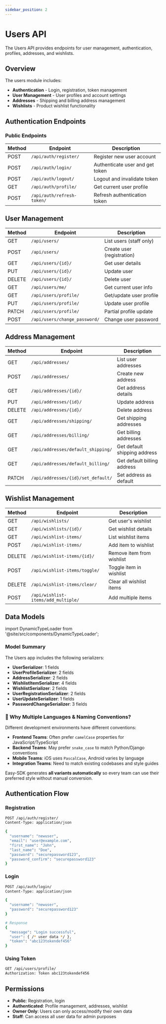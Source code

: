```yaml
---
sidebar_position: 2
---
```


# Users API

The Users API provides endpoints for user management, authentication, profiles, addresses, and wishlists.

## Overview

The users module includes:

- **Authentication** - Login, registration, token management
- **User Management** - User profiles and account settings
- **Addresses** - Shipping and billing address management
- **Wishlists** - Product wishlist functionality

## Authentication Endpoints

### Public Endpoints

| Method | Endpoint | Description |
|--------|----------|-------------|
| POST | `/api/auth/register/` | Register new user account |
| POST | `/api/auth/login/` | Authenticate user and get token |
| POST | `/api/auth/logout/` | Logout and invalidate token |
| GET | `/api/auth/profile/` | Get current user profile |
| POST | `/api/auth/refresh-token/` | Refresh authentication token |

## User Management

| Method | Endpoint | Description |
|--------|----------|-------------|
| GET | `/api/users/` | List users (staff only) |
| POST | `/api/users/` | Create user (registration) |
| GET | `/api/users/{id}/` | Get user details |
| PUT | `/api/users/{id}/` | Update user |
| DELETE | `/api/users/{id}/` | Delete user |
| GET | `/api/users/me/` | Get current user info |
| GET | `/api/users/profile/` | Get/update user profile |
| PUT | `/api/users/profile/` | Update user profile |
| PATCH | `/api/users/profile/` | Partial profile update |
| POST | `/api/users/change_password/` | Change user password |

## Address Management

| Method | Endpoint | Description |
|--------|----------|-------------|
| GET | `/api/addresses/` | List user addresses |
| POST | `/api/addresses/` | Create new address |
| GET | `/api/addresses/{id}/` | Get address details |
| PUT | `/api/addresses/{id}/` | Update address |
| DELETE | `/api/addresses/{id}/` | Delete address |
| GET | `/api/addresses/shipping/` | Get shipping addresses |
| GET | `/api/addresses/billing/` | Get billing addresses |
| GET | `/api/addresses/default_shipping/` | Get default shipping address |
| GET | `/api/addresses/default_billing/` | Get default billing address |
| PATCH | `/api/addresses/{id}/set_default/` | Set address as default |

## Wishlist Management

| Method | Endpoint | Description |
|--------|----------|-------------|
| GET | `/api/wishlists/` | Get user's wishlist |
| GET | `/api/wishlists/{id}/` | Get wishlist details |
| GET | `/api/wishlist-items/` | List wishlist items |
| POST | `/api/wishlist-items/` | Add item to wishlist |
| DELETE | `/api/wishlist-items/{id}/` | Remove item from wishlist |
| POST | `/api/wishlist-items/toggle/` | Toggle item in wishlist |
| DELETE | `/api/wishlist-items/clear/` | Clear all wishlist items |
| POST | `/api/wishlist-items/add_multiple/` | Add multiple items |

## Data Models

import DynamicTypeLoader from '@site/src/components/DynamicTypeLoader';

<DynamicTypeLoader 
  appName="users"
  title="Users App Data Models"
  showAllVariants={false}
/>

### Model Summary

The Users app includes the following serializers:
- **UserSerializer**: 1 fields
- **UserProfileSerializer**: 2 fields
- **AddressSerializer**: 2 fields
- **WishlistItemSerializer**: 4 fields
- **WishlistSerializer**: 2 fields
- **UserRegistrationSerializer**: 2 fields
- **UserUpdateSerializer**: 1 fields
- **PasswordChangeSerializer**: 3 fields

### 🎯 Why Multiple Languages & Naming Conventions?

Different development environments have different conventions:

- **Frontend Teams**: Often prefer `camelCase` properties for JavaScript/TypeScript
- **Backend Teams**: May prefer `snake_case` to match Python/Django conventions  
- **Mobile Teams**: iOS uses `PascalCase`, Android varies by language
- **Integration Teams**: Need to match existing codebases and style guides

Easy-SDK generates **all variants automatically** so every team can use their preferred style without manual conversion.

## Authentication Flow

### Registration

```bash
POST /api/auth/register/
Content-Type: application/json

{
  "username": "newuser",
  "email": "user@example.com",
  "first_name": "John",
  "last_name": "Doe",
  "password": "securepassword123",
  "password_confirm": "securepassword123"
}
```

### Login

```bash
POST /api/auth/login/
Content-Type: application/json

{
  "username": "newuser",
  "password": "securepassword123"
}

# Response
{
  "message": "Login successful",
  "user": { /* user data */ },
  "token": "abc123tokendef456"
}
```

### Using Token

```bash
GET /api/users/profile/
Authorization: Token abc123tokendef456
```

## Permissions

- **Public**: Registration, login
- **Authenticated**: Profile management, addresses, wishlist
- **Owner Only**: Users can only access/modify their own data
- **Staff**: Can access all user data for admin purposes